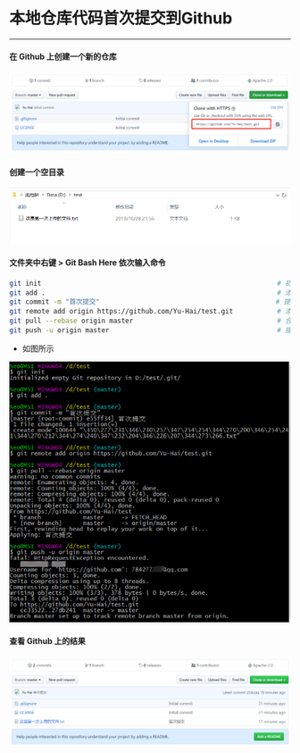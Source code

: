 # 本地仓库代码首次提交到Github
---

#### 在 Github 上创建一个新的仓库
![示例](./images/20191028215205.png)

#### 创建一个空目录
![示例](./images/20191028215649.png)

#### 文件夹中右键 > Git Bash Here 依次输入命令
```sh
git init                                                           # 初始化版本管理
git add .                                                          # 添加所有文件到版本管理，注意最后面的 .
git commit -m "首次提交"                                            # 提交文件到本地仓库
git remote add origin https://github.com/Yu-Hai/test.git           # 添加远程仓库
git pull --rebase origin master                                    # 合并远程仓库
git push -u origin master                                          # 提交本地仓库到远程仓库
```
- 如图所示

![示例](./images/20191028221100.png)

#### 查看 Github 上的结果
![示例](./images/20191028222115.png)
